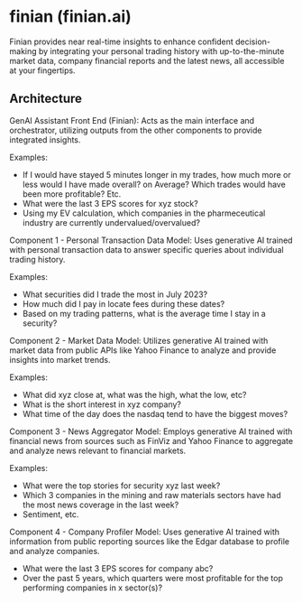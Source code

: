 # finian (finian.ai)
Finian provides near real-time insights to enhance confident decision-making by integrating your personal trading history with up-to-the-minute market data, company financial reports and the latest news, all accessible at your fingertips.

## Architecture
GenAI Assistant Front End (Finian): Acts as the main interface and orchestrator, utilizing outputs from the other components to provide integrated insights.

Examples:
* If I would have stayed 5 minutes longer in my trades, how much more or less would I have made overall? on Average? Which trades would have been more profitable? Etc.
* What were the last 3 EPS scores for xyz stock?
* Using my EV calculation, which companies in the pharmeceutical industry are currently undervalued/overvalued?

Component 1 - Personal Transaction Data Model: Uses generative AI trained with personal transaction data to answer specific queries about individual trading history.

Examples:
* What securities did I trade the most in July 2023?
* How much did I pay in locate fees during these dates?
* Based on my trading patterns, what is the average time I stay in a security?

Component 2 - Market Data Model: Utilizes generative AI trained with market data from public APIs like Yahoo Finance to analyze and provide insights into market trends.

Examples:
* What did xyz close at, what was the high, what the low, etc?
* What is the short interest in xyz company?
* What time of the day does the nasdaq tend to have the biggest moves?

Component 3 - News Aggregator Model: Employs generative AI trained with financial news from sources such as FinViz and Yahoo Finance to aggregate and analyze news relevant to financial markets.

Examples:
* What were the top stories for security xyz last week?
* Which 3 companies in the mining and raw materials sectors have had the most news coverage in the last week?
* Sentiment, etc.

Component 4 - Company Profiler Model: Uses generative AI trained with information from public reporting sources like the Edgar database to profile and analyze companies.
* What were the last 3 EPS scores for company abc?
* Over the past 5 years, which quarters were most profitable for the top performing companies in x sector(s)?

